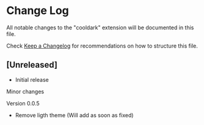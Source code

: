 # Change Log
All notable changes to the "cooldark" extension will be documented in this file.

Check [Keep a Changelog](http://keepachangelog.com/) for recommendations on how to structure this file.

## [Unreleased]

- Initial release

Minor changes

Version 0.0.5

- Remove ligth theme (Will add as soon as fixed)
